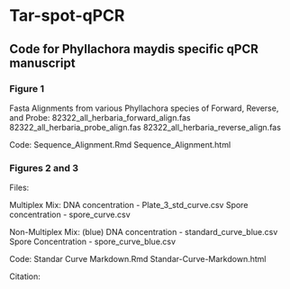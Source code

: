 # Tar-spot-qPCR
## Code for Phyllachora maydis specific qPCR manuscript
### Figure 1
Fasta Alignments from various Phyllachora species of Forward, Reverse, and Probe:
82322_all_herbaria_forward_align.fas
82322_all_herbaria_probe_align.fas
82322_all_herbaria_reverse_align.fas

Code:
Sequence_Alignment.Rmd
Sequence_Alignment.html

### Figures 2 and 3
Files:

Multiplex Mix:
DNA concentration - Plate_3_std_curve.csv
Spore concentration - spore_curve.csv

Non-Multiplex Mix: (blue)
DNA concentration - standard_curve_blue.csv
Spore Concentration - spore_curve_blue.csv

Code:
Standar Curve Markdown.Rmd
Standar-Curve-Markdown.html

Citation:

